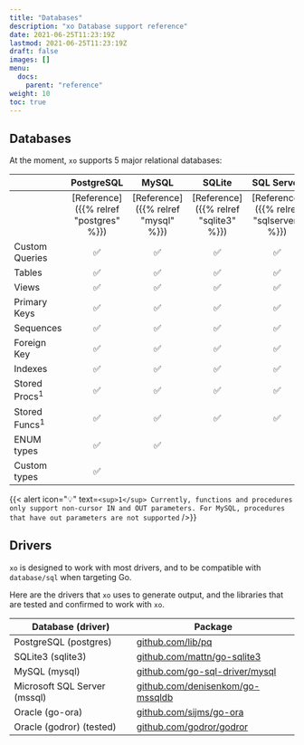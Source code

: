 ```yaml
---
title: "Databases"
description: "xo Database support reference"
date: 2021-06-25T11:23:19Z
lastmod: 2021-06-25T11:23:19Z
draft: false
images: []
menu:
  docs:
    parent: "reference"
weight: 10
toc: true
---
```


## Databases

At the moment, `xo` supports 5 major relational databases:

|                          | PostgreSQL | MySQL | SQLite | SQL Server | Oracle |
| ------------------------ | :--------: | :---: | :----: | :--------: | :----: |
| | [Reference]({{% relref "postgres" %}}) | [Reference]({{% relref "mysql" %}}) | [Reference]({{% relref "sqlite3" %}}) | [Reference]({{% relref "sqlserver" %}}) | [Reference]({{% relref "oracle" %}}) |
| Custom Queries           | ✅         | ✅    | ✅     | ✅         | ✅     |
| Tables                   | ✅         | ✅    | ✅     | ✅         | ✅     |
| Views                    | ✅         | ✅    | ✅     | ✅         | ✅     |
| Primary Keys             | ✅         | ✅    | ✅     | ✅         | ✅     |
| Sequences                | ✅         | ✅    | ✅     | ✅         | ✅     |
| Foreign Key              | ✅         | ✅    | ✅     | ✅         | ✅     |
| Indexes                  | ✅         | ✅    | ✅     | ✅         | ✅     |
| Stored Procs<sup>1</sup> | ✅         | ✅    | ✅     | ✅         | ✅     |
| Stored Funcs<sup>1</sup> | ✅         | ✅    | ✅     | ✅         | ✅     |
| ENUM types               | ✅         | ✅    |        |            |        |
| Custom types             | ✅         |       |        |            |        |

{{< alert icon="💡" text=`<sup>1</sup> Currently, functions and procedures only
support non-cursor IN and OUT parameters. For MySQL, procedures that have out
parameters are not supported` />}}

## Drivers

`xo` is designed to work with most drivers, and to be compatible with
`database/sql` when targeting Go.

Here are the drivers that `xo` uses to generate output, and the libraries that
are tested and confirmed to work with `xo`.

| Database (driver)            | Package                                                                      |
|------------------------------|------------------------------------------------------------------------------|
| PostgreSQL (postgres)        | [github.com/lib/pq](https://github.com/lib/pq)                               |
| SQLite3 (sqlite3)            | [github.com/mattn/go-sqlite3](https://github.com/mattn/go-sqlite3)           |
| MySQL (mysql)                | [github.com/go-sql-driver/mysql](https://github.com/go-sql-driver/mysql)     |
| Microsoft SQL Server (mssql) | [github.com/denisenkom/go-mssqldb](https://github.com/denisenkom/go-mssqldb) |
| Oracle (go-ora)              | [github.com/sijms/go-ora](https://github.com/sijms/go-ora)                   |
| Oracle (godror) (tested)     | [github.com/godror/godror](https://github.com/godror/godror)                 |
